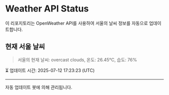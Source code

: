 
# Weather API Status

이 리포지토리는 OpenWeather API를 사용하여 서울의 날씨 정보를 자동으로 업데이트합니다.

## 현재 서울 날씨
> 서울의 현재 날씨: overcast clouds, 온도: 26.45°C, 습도: 76%

⏳ 업데이트 시간: 2025-07-12 17:23:23 (UTC)

---
자동 업데이트 봇에 의해 관리됩니다.
